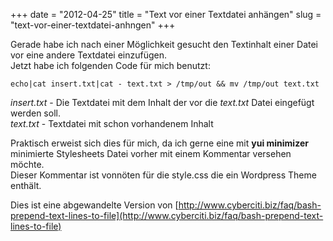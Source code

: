 +++
date = "2012-04-25"
title = "Text vor einer Textdatei anhängen"
slug = "text-vor-einer-textdatei-anhngen"
+++

Gerade habe ich nach einer Möglichkeit gesucht den Textinhalt einer Datei vor eine andere Textdatei einzufügen.  
Jetzt habe ich folgenden Code für mich benutzt:

<pre><code>echo|cat insert.txt|cat - text.txt > /tmp/out && mv /tmp/out text.txt</code></pre>

*insert.txt* - Die Textdatei mit dem Inhalt der vor die *text.txt* Datei eingefügt werden soll.  
*text.txt* - Textdatei mit schon vorhandenem Inhalt

Praktisch erweist sich dies für mich, da ich gerne eine mit **yui minimizer** minimierte Stylesheets Datei vorher mit einem Kommentar versehen möchte.  
Dieser Kommentar ist vonnöten für die style.css die ein Wordpress Theme enthält.

Dies ist eine abgewandelte Version von [http://www.cyberciti.biz/faq/bash-prepend-text-lines-to-file](http://www.cyberciti.biz/faq/bash-prepend-text-lines-to-file)
